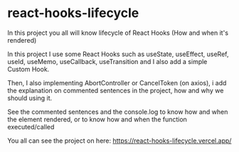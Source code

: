 # react-hooks-lifecycle

In this project you all will know lifecycle of React Hooks (How and when it's rendered)

In this project I use some React Hooks such as useState, useEffect, useRef, useId, useMemo, useCallback, useTransition and I also add a simple Custom Hook.

Then, I also implementing AbortController or CancelToken (on axios), i add the explanation on commented sentences in the project, how and why we should using it.


See the commented sentences and the console.log to know how and when the element rendered, or to know how and when the function executed/called

You all can see the project on here: https://react-hooks-lifecycle.vercel.app/



